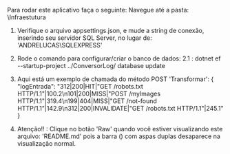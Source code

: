 Para rodar este aplicativo faça o seguinte:
Navegue até a pasta: \Infraestutura
1. Verifique o arquivo appsettings.json, e mude a string de conexão, inserindo seu servidor SQL Server, no lugar de: 'ANDRELUCAS\\SQLEXPRESS'
2. Rode o comando para configurar/criar o banco de dados:
   2.1 : dotnet ef --startup-project ../ConversorLog/ database update


3. Aqui está um exemplo de chamada do método POST 'Transformar':
{ "logEntrada": "312|200|HIT|\"GET /robots.txt HTTP/1.1\"|100.2\n101|200|MISS|\"POST /myImages HTTP/1.1\"|319.4\n199|404|MISS|\"GET /not-found HTTP/1.1\"|142.9\n312|200|INVALIDATE|\"GET /robots.txt HTTP/1.1\"|245.1" }

4. Atenção!! : Clique no botão 'Raw' quando você estiver visualizando este arquivo: 'README.md' pois a barra (\) com aspas duplas desaparece na visualização normal.
